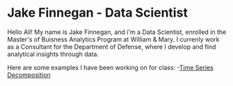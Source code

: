 # Jake Finnegan - Data Scientist 
Hello All! My name is Jake Finnegan, and i'm a Data Scientist, enrolled in the Master's of Buisness Analytics Program at William & Mary. 
I currenly work as a Consultant for the Department of Defense, where I develop and find analytical insights through data.


Here are some examples I have been working on for class:
-[Time Series Decomposition](/timeSeries/index.md)
